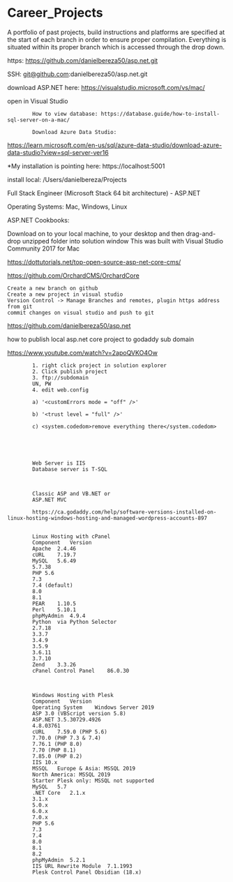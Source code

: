 # Career_Projects


A portfolio of past projects, build instructions and platforms are specified at the start of each branch in order to ensure proper compilation. Everything is situated within its proper branch which is accessed through the drop down.

https: https://github.com/danielbereza50/asp.net.git

SSH: git@github.com:danielbereza50/asp.net.git

download ASP.NET here: https://visualstudio.microsoft.com/vs/mac/

open in Visual Studio

            How to view database: https://database.guide/how-to-install-sql-server-on-a-mac/

            Download Azure Data Studio:

https://learn.microsoft.com/en-us/sql/azure-data-studio/download-azure-data-studio?view=sql-server-ver16

*My installation is pointing here: https://localhost:5001 

install local: /Users/danielbereza/Projects


Full Stack Engineer (Microsoft Stack 64 bit architecture) - ASP.NET

Operating Systems: Mac, Windows, Linux

ASP.NET Cookbooks:

Download on to your local machine, to your desktop and then drag-and-drop unzipped folder into solution window This was built with Visual Studio Community 2017 for Mac

https://dottutorials.net/top-open-source-asp-net-core-cms/

https://github.com/OrchardCMS/OrchardCore

    Create a new branch on github
    Create a new project in visual studio
    Version Control -> Manage Branches and remotes, plugin https address from git
    commit changes on visual studio and push to git


https://github.com/danielbereza50/asp.net



how to publish local asp.net core project to godaddy sub domain

https://www.youtube.com/watch?v=2apoQVKO4Ow

            
            1. right click project in solution explorer
            2. Click publish project
            3. ftp://subdomain
            UN, PW
            4. edit web.config

            a) '<customErrors mode = "off" />'
            
            b) '<trust level = "full" />'
            
            c) <system.codedom>remove everything there</system.codedom>





            Web Server is IIS
            Database server is T-SQL



            Classic ASP and VB.NET or
            ASP.NET MVC

            https://ca.godaddy.com/help/software-versions-installed-on-linux-hosting-windows-hosting-and-managed-wordpress-accounts-897


            Linux Hosting with cPanel
            Component	Version
            Apache	2.4.46
            cURL	7.19.7
            MySQL	5.6.49
            5.7.38
            PHP	5.6
            7.3
            7.4 (default)
            8.0
            8.1
            PEAR	1.10.5
            Perl	5.10.1
            phpMyAdmin	4.9.4
            Python	via Python Selector
            2.7.18
            3.3.7
            3.4.9
            3.5.9
            3.6.11
            3.7.10
            Zend	3.3.26
            cPanel Control Panel	86.0.30


            
            Windows Hosting with Plesk
            Component	Version
            Operating System	Windows Server 2019
            ASP	3.0 (VBScript version 5.8)
            ASP.NET	3.5.30729.4926
            4.8.03761
            cURL	7.59.0 (PHP 5.6)
            7.70.0 (PHP 7.3 & 7.4)
            7.76.1 (PHP 8.0)
            7.70 (PHP 8.1)
            7.85.0 (PHP 8.2)
            IIS	10.x
            MSSQL	Europe & Asia: MSSQL 2019
            North America: MSSQL 2019
            Starter Plesk only: MSSQL not supported
            MySQL	5.7
            .NET Core	2.1.x
            3.1.x
            5.0.x
            6.0.x
            7.0.x
            PHP	5.6
            7.3
            7.4
            8.0
            8.1
            8.2
            phpMyAdmin	5.2.1
            IIS URL Rewrite Module	7.1.1993
            Plesk Control Panel	Obsidian (18.x)
            
            
            
            
            
